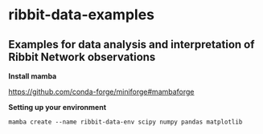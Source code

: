 # ribbit-data-examples
Examples for data analysis and interpretation of Ribbit Network observations
---

**Install mamba**

https://github.com/conda-forge/miniforge#mambaforge

**Setting up your environment**

```mamba create --name ribbit-data-env scipy numpy pandas matplotlib```
